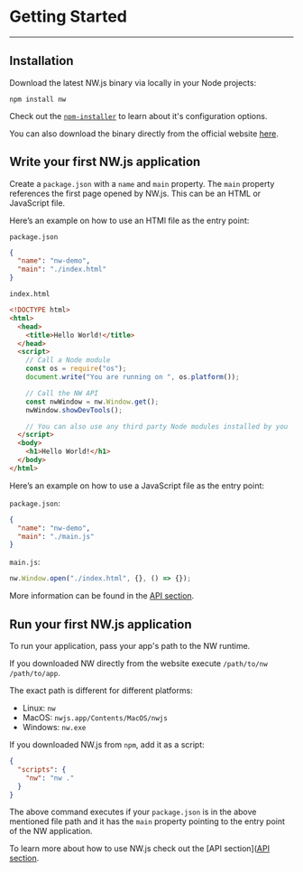 # Getting Started

---

## Installation

Download the latest NW.js binary via locally in your Node projects:

```shell
npm install nw
```

Check out the [`npm-installer`](https://github.com/nwjs/npm-installer) to learn about it's configuration options.

You can also download the binary directly from the official website [here](https://dl.nwjs.io/).

## Write your first NW.js application

Create a `package.json` with a `name` and `main` property. The `main` property references the first page opened by NW.js. This can be an HTML or JavaScript file.

Here’s an example on how to use an HTMl file as the entry point:

`package.json`

```json
{
  "name": "nw-demo",
  "main": "./index.html"
}
```

`index.html`

```html
<!DOCTYPE html>
<html>
  <head>
    <title>Hello World!</title>
  </head>
  <script>
    // Call a Node module
    const os = require("os");
    document.write("You are running on ", os.platform());

    // Call the NW API
    const nwWindow = nw.Window.get();
    nwWindow.showDevTools();

    // You can also use any third party Node modules installed by you
  </script>
  <body>
    <h1>Hello World!</h1>
  </body>
</html>
```

Here’s an example on how to use a JavaScript file as the entry point:

`package.json`:

```json
{
  "name": "nw-demo",
  "main": "./main.js"
}
```

`main.js`:

```javascript
nw.Window.open("./index.html", {}, () => {});
```

More information can be found in the [API section](../References/App.md).

## Run your first NW.js application

To run your application, pass your app's path to the NW runtime.

If you downloaded NW directly from the website execute `/path/to/nw /path/to/app`.

The exact path is different for different platforms:

- Linux: `nw`
- MacOS: `nwjs.app/Contents/MacOS/nwjs`
- Windows: `nw.exe`

If you downloaded NW.js from `npm`, add it as a script:

```json
{
  "scripts": {
    "nw": "nw ."
  }
}
```

The above command executes if your `package.json` is in the above mentioned file path and it has the `main` property pointing to the entry point of the NW application.

To learn more about how to use NW.js check out the [API section]([API section](../References/App.md).
